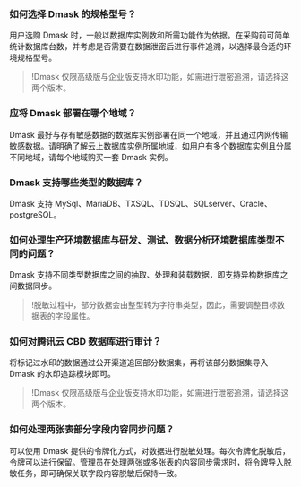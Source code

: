 ### 如何选择 Dmask 的规格型号？
用户选购 Dmask 时，一般以数据库实例数和所需功能作为依据。在采购前可简单统计数据库台数，并考虑是否需要在数据泄密后进行事件追溯，以选择最合适的环境规格型号。
>!Dmask 仅限高级版与企业版支持水印功能，如需进行泄密追溯，请选择这两个版本。

### 应将 Dmask 部署在哪个地域？
Dmask 最好与存有敏感数据的数据库实例部署在同一个地域，并且通过内网传输敏感数据。请明确了解云上数据库实例所属地域，如用户有多个数据库实例且分属不同地域，请每个地域购买一套 Dmask 实例。

### Dmask 支持哪些类型的数据库？
Dmask 支持 MySql、MariaDB、TXSQL、TDSQL、SQLserver、Oracle、postgreSQL。

### 如何处理生产环境数据库与研发、测试、数据分析环境数据库类型不同的问题？
Dmask 支持不同类型数据库之间的抽取、处理和装载数据，即支持异构数据库之间数据同步。
>!脱敏过程中，部分数据会由整型转为字符串类型，因此，需要调整目标数据表的字段属性。

### 如何对腾讯云 CBD 数据库进行审计？
将标记过水印的数据通过公开渠道追回部分数据集，再将该部分数据集导入 Dmask 的水印追踪模块即可。
>!Dmask 仅限高级版与企业版支持水印功能，如需进行泄密追溯，请选择这两个版本。

### 如何处理两张表部分字段内容同步问题？
可以使用 Dmask 提供的令牌化方式，对数据进行脱敏处理。每次令牌化脱敏后，令牌可以进行保留。管理员在处理两张或多张表的内容同步需求时，将令牌导入脱敏任务，即可确保关联字段内容脱敏后保持一致。

